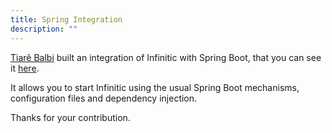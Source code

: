 ```yaml
---
title: Spring Integration
description: ""
---
```



[Tiarê Balbi](https://github.com/tiarebalbi) built an integration of Infinitic with Spring Boot, that you can see it [here](https://github.com/tiarebalbi/infinitic-spring-boot-integration).

It allows you to start Infinitic using the usual Spring Boot mechanisms, configuration files and dependency injection.

Thanks for your contribution.

